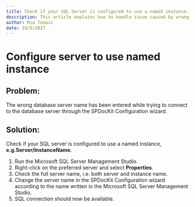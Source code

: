 ```yaml
---
title: Check if your SQL Server is configured to use a named instance.
description: This article explains how to handle issue caused by wrong database server.
author: Mia Tomaić
date: 19/5/2017
---
```


# Configure server to use named instance

## Problem:

The wrong database server name has been entered while trying to connect to the database server through the SPDocKit Configuration wizard.

## Solution:

Check if your SQL server is configured to use a named instance, **e.g.Server/InstanceName**.

1. Run the Microsoft SQL Server Management Studio.
2. Right-click on the preferred server and select **Properties**.
3. Check the full server name, i.e. both server and instance name.
4. Change the server name in the SPDocKit Configuration wizard according to the name written in the Microsoft SQL Server Management Studio.
5. SQL connection should now be available.

